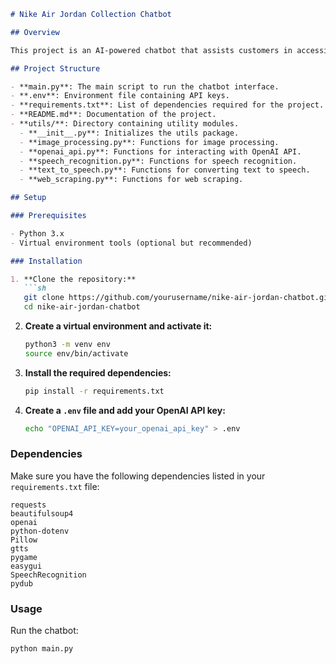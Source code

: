 ```markdown
# Nike Air Jordan Collection Chatbot

## Overview

This project is an AI-powered chatbot that assists customers in accessing product-related information from the Nike Air Jordan collection. It uses text information from the website and image data from product photos to help users find merchandise based on their preferences. The chatbot supports text queries, image queries, and voice queries.

## Project Structure

- **main.py**: The main script to run the chatbot interface.
- **.env**: Environment file containing API keys.
- **requirements.txt**: List of dependencies required for the project.
- **README.md**: Documentation of the project.
- **utils/**: Directory containing utility modules.
  - **__init__.py**: Initializes the utils package.
  - **image_processing.py**: Functions for image processing.
  - **openai_api.py**: Functions for interacting with OpenAI API.
  - **speech_recognition.py**: Functions for speech recognition.
  - **text_to_speech.py**: Functions for converting text to speech.
  - **web_scraping.py**: Functions for web scraping.

## Setup

### Prerequisites

- Python 3.x
- Virtual environment tools (optional but recommended)

### Installation

1. **Clone the repository:**
   ```sh
   git clone https://github.com/yourusername/nike-air-jordan-chatbot.git
   cd nike-air-jordan-chatbot
   ```

2. **Create a virtual environment and activate it:**
   ```sh
   python3 -m venv env
   source env/bin/activate
   ```

3. **Install the required dependencies:**
   ```sh
   pip install -r requirements.txt
   ```

4. **Create a `.env` file and add your OpenAI API key:**
   ```sh
   echo "OPENAI_API_KEY=your_openai_api_key" > .env
   ```

### Dependencies

Make sure you have the following dependencies listed in your `requirements.txt` file:

```
requests
beautifulsoup4
openai
python-dotenv
Pillow
gtts
pygame
easygui
SpeechRecognition
pydub
```

### Usage

Run the chatbot:

```sh
python main.py
```